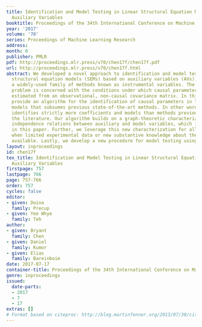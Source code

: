 ```yaml
---
title: Identification and Model Testing in Linear Structural Equation Models using
  Auxiliary Variables
booktitle: Proceedings of the 34th International Conference on Machine Learning
year: '2017'
volume: '70'
series: Proceedings of Machine Learning Research
address: 
month: 0
publisher: PMLR
pdf: http://proceedings.mlr.press/v70/chen17f/chen17f.pdf
url: http://proceedings.mlr.press/v70/chen17f.html
abstract: We developed a novel approach to identification and model testing in linear
  structural equation models (SEMs) based on auxiliary variables (AVs), which generalizes
  a widely-used family of methods known as instrumental variables. The identification
  problem is concerned with the conditions under which causal parameters can be uniquely
  estimated from an observational, non-causal covariance matrix. In this paper, we
  provide an algorithm for the identification of causal parameters in linear structural
  models that subsumes previous state-of-the-art methods. In other words, our algorithm
  identifies strictly more coefficients and models than methods previously known in
  the literature. Our algorithm builds on a graph-theoretic characterization of conditional
  independence relations between auxiliary and model variables, which is developed
  in this paper. Further, we leverage this new characterization for allowing identification
  when limited experimental data or new substantive knowledge about the domain is
  available. Lastly, we develop a new procedure for model testing using AVs.
layout: inproceedings
id: chen17f
tex_title: Identification and Model Testing in Linear Structural Equation Models using
  Auxiliary Variables
firstpage: 757
lastpage: 766
page: 757-766
order: 757
cycles: false
editor:
- given: Doina
  family: Precup
- given: Yee Whye
  family: Teh
author:
- given: Bryant
  family: Chen
- given: Daniel
  family: Kumor
- given: Elias
  family: Bareinboim
date: 2017-07-17
container-title: Proceedings of the 34th International Conference on Machine Learning
genre: inproceedings
issued:
  date-parts:
  - 2017
  - 7
  - 17
extras: []
# Format based on citeproc: http://blog.martinfenner.org/2013/07/30/citeproc-yaml-for-bibliographies/
---
```

